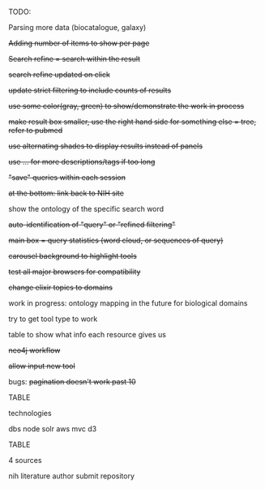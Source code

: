 TODO:


Parsing more data (biocatalogue, galaxy)

~~Adding number of items to show per page~~

~~Search refine = search within the result~~

~~search refine updated on click~~

~~update strict filtering to include counts of results~~

~~use some color(gray, green) to show/demonstrate the work in process~~

~~make result box smaller, use the right hand side for something else = tree, refer to pubmed~~

~~use alternating shades to display results instead of panels~~

~~use ... for more descriptions/tags if too long~~

~~"save" queries within each session~~

~~at the bottom: link back to NIH site~~

show the ontology of the specific search word

~~auto-identification of "query" or "refined filtering"~~

~~main box = query statistics (word cloud, or sequences of query)~~

~~carousel background to highlight tools~~

~~test all major browsers for compatibility~~

~~change elixir topics to domains~~

work in progress: ontology mapping in the future for biological domains

try to get tool type to work

table to show what info each resource gives us

~~neo4j workflow~~

~~allow input new tool~~

bugs:
~~pagination doesn't work past 10~~



TABLE

technologies

dbs
node
solr
aws
mvc
d3

TABLE

4 sources

nih
literature
author submit
repository